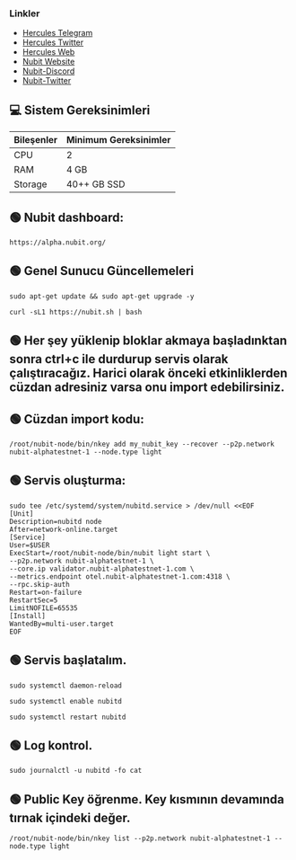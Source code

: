

### Linkler
 * [Hercules Telegram](https://t.me/HerculesNode)
 * [Hercules Twitter](https://twitter.com/Herculesnode)
 * [Hercules Web](https://herculesnode.com)
 * [Nubit Website](https://alpha.nubit.org/#/)<br>
 * [Nubit-Discord](https://discord.gg/nubit)<br>
 * [Nubit-Twitter](https://x.com/Nubit_org)<br>

## 💻 Sistem Gereksinimleri
| Bileşenler | Minimum Gereksinimler | 
| ------------ | ------------ |
| CPU |	2|
| RAM	| 4 GB |
| Storage	| 40++ GB SSD |

## 🟢 Nubit dashboard:

```shell
https://alpha.nubit.org/
```

## 🟢 Genel Sunucu Güncellemeleri


```shell
sudo apt-get update && sudo apt-get upgrade -y 
```

```shell
curl -sL1 https://nubit.sh | bash
```
## 🟢 Her şey yüklenip bloklar akmaya başladınktan sonra ctrl+c ile durdurup servis olarak çalıştıracağız. Harici olarak önceki etkinliklerden cüzdan adresiniz varsa onu import edebilirsiniz.

## 🟢 Cüzdan import kodu: 
```shell
/root/nubit-node/bin/nkey add my_nubit_key --recover --p2p.network nubit-alphatestnet-1 --node.type light
```
## 🟢 Servis oluşturma:
```shell
sudo tee /etc/systemd/system/nubitd.service > /dev/null <<EOF
[Unit]
Description=nubitd node
After=network-online.target
[Service]
User=$USER
ExecStart=/root/nubit-node/bin/nubit light start \
--p2p.network nubit-alphatestnet-1 \
--core.ip validator.nubit-alphatestnet-1.com \
--metrics.endpoint otel.nubit-alphatestnet-1.com:4318 \
--rpc.skip-auth
Restart=on-failure
RestartSec=5
LimitNOFILE=65535
[Install]
WantedBy=multi-user.target
EOF
```

## 🟢 Servis başlatalım.
```shell
sudo systemctl daemon-reload
```
```shell
sudo systemctl enable nubitd
```
```shell
sudo systemctl restart nubitd
```

## 🟢 Log kontrol.

```shell
sudo journalctl -u nubitd -fo cat
```

## 🟢  Public Key öğrenme. Key kısmının devamında tırnak içindeki değer.

```shell
/root/nubit-node/bin/nkey list --p2p.network nubit-alphatestnet-1 --node.type light
```

